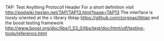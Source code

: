 TAP: Test Anything Protocoll Header
For a short definition visit
http://podwiki.hexten.net/TAP/TAP13.html?page=TAP13
The interface is loosly oriented at the c library libtap
https://github.com/zorgnax/libtap
and the boost testing framework
http://www.boost.org/doc/libs/1_53_0/libs/test/doc/html/utf/testing-tools/reference.html
